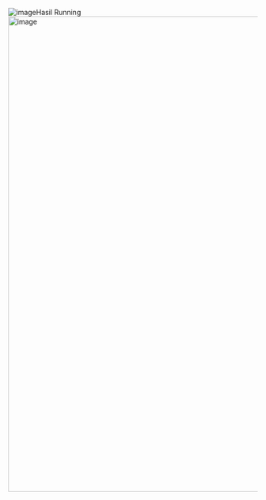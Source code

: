 ![image](https://github.com/user-attachments/assets/e05fcb38-73a4-4580-a38a-6dbf6106961e)Hasil Running
<img width="960" alt="image" src="https://github.com/user-attachments/assets/399024c4-b023-4dd2-865b-4f089117fc8a">

